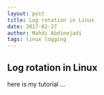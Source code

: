 ```yaml
---
layout: post
title: Log rotation in Linux
date: 2017-02-27
author: Mahdi Abdinejadi
tags: linux logging
---
```


## Log rotation in Linux
here is my tutorial ...
